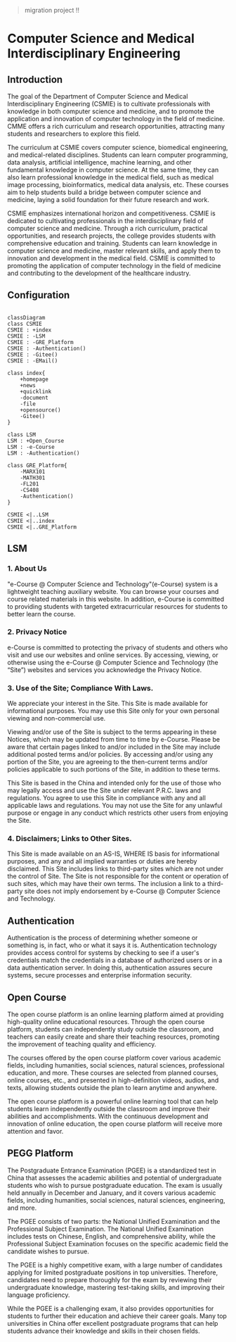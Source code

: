 >  migration project !!


# Computer Science and Medical Interdisciplinary Engineering

## Introduction

The goal of the Department of Computer Science and Medical Interdisciplinary Engineering (CSMIE) is to cultivate professionals with knowledge in both computer science and medicine, and to promote the application and innovation of computer technology in the field of medicine. CMME offers a rich curriculum and research opportunities, attracting many students and researchers to explore this field.

The curriculum at CSMIE covers computer science, biomedical engineering, and medical-related disciplines. Students can learn computer programming, data analysis, artificial intelligence, machine learning, and other fundamental knowledge in computer science. At the same time, they can also learn professional knowledge in the medical field, such as medical image processing, bioinformatics, medical data analysis, etc. These courses aim to help students build a bridge between computer science and medicine, laying a solid foundation for their future research and work.

CSMIE emphasizes international horizon and competitiveness. CSMIE is dedicated to cultivating professionals in the interdisciplinary field of computer science and medicine. Through a rich curriculum, practical opportunities, and research projects, the college provides students with comprehensive education and training. Students can learn knowledge in computer science and medicine, master relevant skills, and apply them to innovation and development in the medical field. CSMIE is committed to promoting the application of computer technology in the field of medicine and contributing to the development of the healthcare industry.

## Configuration


```mermaid

classDiagram
class CSMIE
CSMIE : +index
CSMIE : -LSM
CSMIE : -GRE_Platform
CSMIE : -Authentication()
CSMIE : -Gitee()
CSMIE : -EMail()

class index{
    +homepage
    +news
    +quicklink
    -document
    -file
    +opensource()
    -Gitee()
}

class LSM
LSM : +Open_Course
LSM : -e-Course
LSM : -Authentication()

class GRE_Platform{
    -MARX101
    -MATH301
    -FL201
    -CS408
    -Authentication()
}

CSMIE <|..LSM
CSMIE <|..index
CSMIE <|..GRE_Platform

```
## LSM

### 1. About Us

"e-Course @ Computer Science and Technology"(e-Course) system is a lightweight teaching auxiliary website. You can browse your courses and course related materials in this website. In addition, e-Course is committed to providing students with targeted extracurricular resources for students to better learn the course.

### 2. Privacy Notice
e-Course is committed to protecting the privacy of students and others who visit and use our websites and online services. By accessing, viewing, or otherwise using the e-Course @ Computer Science and Technology (the “Site”) websites and services you acknowledge the Privacy Notice.

### 3. Use of the Site; Compliance With Laws.
We appreciate your interest in the Site. This Site is made available for informational purposes. You may use this Site only for your own personal viewing and non-commercial use.

Viewing and/or use of the Site is subject to the terms appearing in these Notices, which may be updated from time to time by e-Course. Please be aware that certain pages linked to and/or included in the Site may include additional posted terms and/or policies. By accessing and/or using any portion of the Site, you are agreeing to the then-current terms and/or policies applicable to such portions of the Site, in addition to these terms.

This Site is based in the China and intended only for the use of those who may legally access and use the Site under relevant P.R.C. laws and regulations. You agree to use this Site in compliance with any and all applicable laws and regulations. You may not use the Site for any unlawful purpose or engage in any conduct which restricts other users from enjoying the Site.

### 4. Disclaimers; Links to Other Sites.
This Site is made available on an AS-IS, WHERE IS basis for informational purposes, and any and all implied warranties or duties are hereby disclaimed. This Site includes links to third-party sites which are not under the control of Site. The Site is not responsible for the content or operation of such sites, which may have their own terms. The inclusion a link to a third-party site does not imply endorsement by e-Course @ Computer Science and Technology.

## Authentication

Authentication is the process of determining whether someone or something is, in fact, who or what it says it is. Authentication technology provides access control for systems by checking to see if a user's credentials match the credentials in a database of authorized users or in a data authentication server. In doing this, authentication assures secure systems, secure processes and enterprise information security.

## Open Course

The open course platform is an online learning platform aimed at providing high-quality online educational resources. Through the open course platform, students can independently study outside the classroom, and teachers can easily create and share their teaching resources, promoting the improvement of teaching quality and efficiency.

The courses offered by the open course platform cover various academic fields, including humanities, social sciences, natural sciences, professional education, and more. These courses are selected from planned courses, online courses, etc., and presented in high-definition videos, audios, and texts, allowing students outside the plan to learn anytime and anywhere.

The open course platform is a powerful online learning tool that can help students learn independently outside the classroom and improve their abilities and accomplishments. With the continuous development and innovation of online education, the open course platform will receive more attention and favor.

## PEGG Platform

The Postgraduate Entrance Examination (PGEE) is a standardized test in China that assesses the academic abilities and potential of undergraduate students who wish to pursue postgraduate education. The exam is usually held annually in December and January, and it covers various academic fields, including humanities, social sciences, natural sciences, engineering, and more.

The PGEE consists of two parts: the National Unified Examination and the Professional Subject Examination. The National Unified Examination includes tests on Chinese, English, and comprehensive ability, while the Professional Subject Examination focuses on the specific academic field the candidate wishes to pursue.

The PGEE is a highly competitive exam, with a large number of candidates applying for limited postgraduate positions in top universities. Therefore, candidates need to prepare thoroughly for the exam by reviewing their undergraduate knowledge, mastering test-taking skills, and improving their language proficiency.

While the PGEE is a challenging exam, it also provides opportunities for students to further their education and achieve their career goals. Many top universities in China offer excellent postgraduate programs that can help students advance their knowledge and skills in their chosen fields.